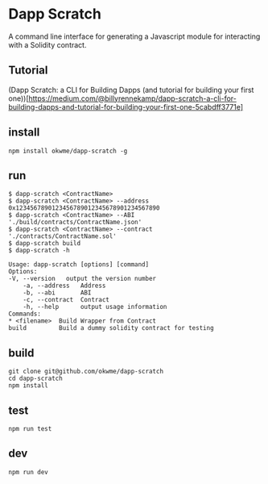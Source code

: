 # Dapp Scratch
A command line interface for generating a Javascript module for interacting with a Solidity contract.

## Tutorial
(Dapp Scratch: a CLI for Building Dapps (and tutorial for building your first one))[https://medium.com/@billyrennekamp/dapp-scratch-a-cli-for-building-dapps-and-tutorial-for-building-your-first-one-5cabdff3771e]

## install
```
npm install okwme/dapp-scratch -g
```
## run
```
$ dapp-scratch <ContractName>
$ dapp-scratch <ContractName> --address 0x1234567890123456789012345678901234567890
$ dapp-scratch <ContractName> --ABI './build/contracts/ContractName.json'
$ dapp-scratch <ContractName> --contract './contracts/ContractName.sol'
$ dapp-scratch build
$ dapp-scratch -h

Usage: dapp-scratch [options] [command]
Options:
-V, --version   output the version number
    -a, --address   Address
    -b, --abi       ABI
    -c, --contract  Contract
    -h, --help      output usage information
Commands:
* <filename>  Build Wrapper from Contract
build         Build a dummy solidity contract for testing

```

## build
```
git clone git@github.com/okwme/dapp-scratch
cd dapp-scratch
npm install
```

## test
```
npm run test
```

## dev
```
npm run dev
```